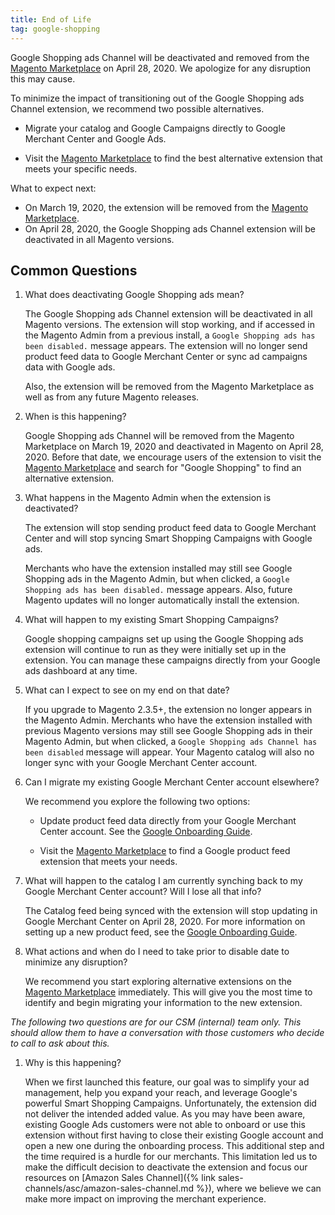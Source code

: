 ```yaml
---
title: End of Life
tag: google-shopping
---
```


Google Shopping ads Channel will be deactivated and removed from the [Magento Marketplace](https://marketplace.magento.com/) on April 28, 2020. We apologize for any disruption this may cause.

To minimize the impact of transitioning out of the Google Shopping ads Channel extension, we recommend two possible alternatives.

- Migrate your catalog and Google Campaigns directly to Google Merchant Center and Google Ads.

- Visit the [Magento Marketplace](https://marketplace.magento.com/) to find the best alternative extension that meets your specific needs.

What to expect next:

- On March 19, 2020, the extension will be removed from the [Magento Marketplace](https://marketplace.magento.com/).
- On April 28, 2020, the Google Shopping ads Channel extension will be deactivated in all Magento versions.

## Common Questions

1. What does deactivating Google Shopping ads mean?

    The Google Shopping ads Channel extension will be deactivated in all Magento versions. The extension will stop working, and if accessed in the Magento Admin from a previous install, a `Google Shopping ads has been disabled.` message appears. The extension will no longer send product feed data to Google Merchant Center or sync ad campaigns data with Google ads.

    Also, the extension will be removed from the Magento Marketplace as well as from any future Magento releases.

1. When is this happening?

    Google Shopping ads Channel will be removed from the Magento Marketplace on March 19, 2020 and deactivated in Magento on April 28, 2020. Before that date, we encourage users of the extension to visit the [Magento Marketplace](https://marketplace.magento.com/) and search for "Google Shopping" to find an alternative extension.

1. What happens in the Magento Admin when the extension is deactivated?

    The extension will stop sending product feed data to Google Merchant Center and will stop syncing Smart Shopping Campaigns with Google ads.

    Merchants who have the extension installed may still see Google Shopping ads in the Magento Admin, but when clicked, a `Google Shopping ads has been disabled.` message appears. Also, future Magento updates will no longer automatically install the extension.

1. What will happen to my existing Smart Shopping Campaigns?

    Google shopping campaigns set up using the Google Shopping ads extension will continue to run as they were initially set up in the extension. You can manage these campaigns directly from your Google ads dashboard at any time.

1. What can I expect to see on my end on that date?

    If you upgrade to Magento 2.3.5+, the extension no longer appears in the Magento Admin. Merchants who have the extension installed with previous Magento versions may still see Google Shopping ads in their Magento Admin, but when clicked, a `Google Shopping ads Channel has been disabled` message will appear. Your Magento catalog will also no longer sync with your Google Merchant Center account.

1. Can I migrate my existing Google Merchant Center account elsewhere?

    We recommend you explore the following two options:

    - Update product feed data directly from your Google Merchant Center account. See the [Google Onboarding Guide](https://support.google.com/merchants/answer/7439058?hl=en).

    - Visit the [Magento Marketplace](https://marketplace.magento.com/) to find a Google product feed extension that meets your needs.

1. What will happen to the catalog I am currently synching back to my Google Merchant Center account? Will I lose all that info?

    The Catalog feed being synced with the extension will stop updating in Google Merchant Center on April 28, 2020. For more information on setting up a new product feed, see the [Google Onboarding Guide](https://support.google.com/merchants/answer/7439058?hl=en).

1. What actions and when do I need to take prior to disable date to minimize any disruption?

    We recommend you start exploring alternative extensions on the [Magento Marketplace](https://marketplace.magento.com/) immediately. This will give you the most time to identify and begin migrating your information to the new extension.

_The following two questions are for our CSM (internal) team only. This should allow them to have a conversation with those customers who decide to call to ask about this._

1. Why is this happening?

   When we first launched this feature, our goal was to simplify your ad management, help you expand your reach, and leverage Google's powerful Smart Shopping Campaigns. Unfortunately, the extension did not deliver the intended added value. As you may have been aware, existing Google Ads customers were not able to onboard or use this extension without first having to close their existing Google account and open a new one during the onboarding process. This additional step and the time required is a hurdle for our merchants. This limitation led us to make the difficult decision to deactivate the extension and focus our resources on [Amazon Sales Channel]({% link sales-channels/asc/amazon-sales-channel.md %}), where we believe we can make more impact on improving the merchant experience.
